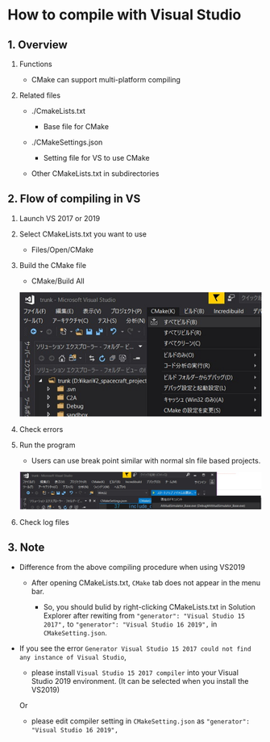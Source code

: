 # How to compile with Visual Studio

## 1.  Overview

1. Functions

   - CMake can support multi-platform compiling
   
2. Related files

   - ./CmakeLists.txt

     - Base file for CMake
   - ./CMakeSettings.json
     - Setting file for VS to use CMake
   - Other CMakeLists.txt in subdirectories


## 2. Flow of compiling in VS

1. Launch VS 2017 or 2019

2. Select CMakeLists.txt you want to use

   - Files/Open/CMake

3. Build the CMake file

   - CMake/Build All

   ![](./figs/CMake_build.jpg)

4. Check errors

5. Run the program

   - Users can use break point similar with normal sln file based projects.

   ![](./figs/CMake_run.jpg)

6. Check log files

## 3. Note

- Difference from the above compiling procedure when using VS2019

   - After opening CMakeLists.txt, `CMake` tab does not appear in the menu bar.

      - So, you should bulid by right-clicking CMakeLists.txt in Solution Explorer after rewiting from `"generator": "Visual Studio 15 2017",` to `"generator": "Visual Studio 16 2019",` in `CMakeSetting.json`.

- If you see the error `Generator Visual Studio 15 2017 could not find any instance of Visual Studio`,

   - please install `Visual Studio 15 2017 compiler` into your Visual Studio 2019 environment. (It can be selected when you install the VS2019)

   Or

   - please edit compiler setting in  `CMakeSetting.json` as `"generator": "Visual Studio 16 2019",`

